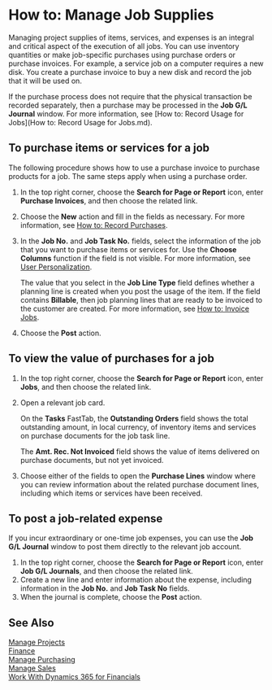 <properties
                pageTitle="How to: Manage Job Supplies| Financials"
                description="Describes how to supply material and services to jobs."
                services="project-madeira"
                documentationCenter=""
                authors="SorenGP"
/>
<tags
    ms.service="project-madeira"
    ms.topic="article"
    ms.devlang="na"
    ms.tgt_pltfrm="na"
    ms.workload="na"
    ms.date="10/28/2016"
    ms.author="SorenGP" />

# How to: Manage Job Supplies
Managing project supplies of items, services, and expenses is an integral and critical aspect of the execution of all jobs. You can use inventory quantities or make job-specific purchases using purchase orders or purchase invoices. For example, a service job on a computer requires a new disk. You create a purchase invoice to buy a new disk and record the job that it will be used on.

If the purchase process does not require that the physical transaction be recorded separately, then a purchase may be processed in the **Job G/L Journal** window. For more information, see [How to: Record Usage for Jobs](How to: Record Usage for Jobs.md).

## To purchase items or services for a job  
The following procedure shows how to use a purchase invoice to purchase products for a job. The same steps apply when using a purchase order.  

1. In the top right corner, choose the **Search for Page or Report** icon, enter **Purchase Invoices**, and then choose the related link.  
2. Choose the **New** action and fill in the fields as necessary. For more information, see [How to: Record Purchases](purchasing-how-record-purchases.md).
3. In the **Job No.** and **Job Task No.** fields, select the information of the job that you want to purchase items or services for. Use the **Choose Columns** function if the field is not visible. For more information, see [User Personalization](ui-user-personalization.md). 

    The value that you select in the **Job Line Type** field defines whether a planning line is created when you post the usage of the item. If the field contains **Billable**, then job planning lines that are ready to be invoiced to the customer are created. For more information, see [How to: Invoice Jobs](projects-how-invoice-jobs.md).

4. Choose the **Post** action.

## To view the value of purchases for a job  

1. In the top right corner, choose the **Search for Page or Report** icon, enter **Jobs**, and then choose the related link.
2. Open a relevant job card.

    On the **Tasks** FastTab, the **Outstanding Orders** field shows the total outstanding amount, in local currency, of inventory items and services on purchase documents for the job task line.  

    The **Amt. Rec. Not Invoiced** field shows the value of items delivered on purchase documents, but not yet invoiced.  

3. Choose either of the fields to open the **Purchase Lines** window where you can review information about the related purchase document lines, including which items or services have been received.

## To post a job-related expense  
If you incur extraordinary or one-time job expenses, you can use the **Job G/L Journal** window to post them directly to the relevant job account.

1. In the top right corner, choose the **Search for Page or Report** icon, enter **Job G/L Journals**, and then choose the related link.  
2. Create a new line and enter information about the expense, including information in the **Job No.** and **Job Task No** fields.  
3. When the journal is complete, choose the **Post** action.


## See Also
[Manage Projects](projects-manage-projects.md)  
[Finance](finance.md)  
[Manage Purchasing](purchasing-manage-purchasing.md)         
[Manage Sales](sales-manage-sales.md)      
[Work With Dynamics 365 for Financials](ui-work-product.md)  
